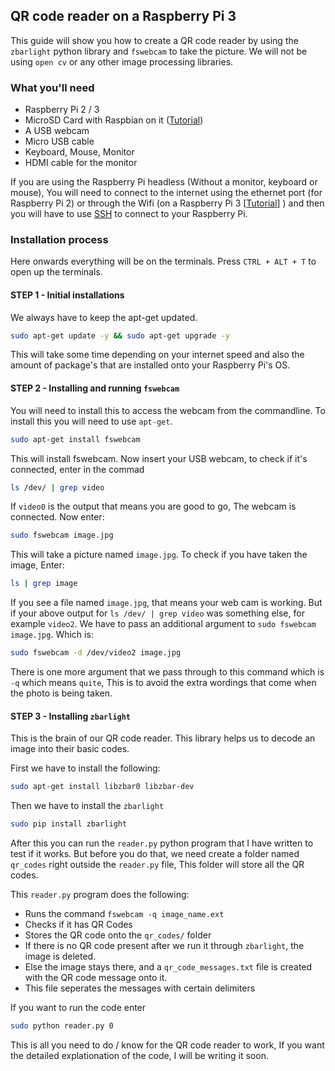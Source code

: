 ## QR code reader on a Raspberry Pi 3

This guide will show you how to create a QR code reader by using the `zbarlight` python library and `fswebcam` to take the picture. We will not be using `open cv` or any other image processing libraries. 

### What you'll need

* Raspberry Pi 2 / 3
* MicroSD Card with Raspbian on it ([Tutorial](https://github.com/rijinmk/guide-to-install-any-os-terminal-rpi3))
* A USB webcam 
* Micro USB cable
* Keyboard, Mouse, Monitor
* HDMI cable for the monitor

If you are using the Raspberry Pi headless (Without a monitor, keyboard or mouse), You will need to connect to the internet using the ethernet port (for Raspberry Pi 2) or through the Wifi (on a Raspberry Pi 3 [[Tutorial](https://github.com/rijinmk/guide-to-wifi-terminal-rpi3)] ) and then you will have to use [SSH](https://github.com/rijinmk/guide-to-ssh-rpi3) to connect to your Raspberry Pi. 

### Installation process 

Here onwards everything will be on the terminals. Press `CTRL + ALT + T` to open up the terminals. 

#### STEP 1 - Initial installations

We always have to keep the apt-get updated. 

```bash 
sudo apt-get update -y && sudo apt-get upgrade -y
```

This will take some time depending on your internet speed and also the amount of package's that are installed onto your Raspberry Pi's OS.

#### STEP 2 - Installing and running `fswebcam` 

You will need to install this to access the webcam from the commandline. To install this you will need to use `apt-get`. 

```bash
sudo apt-get install fswebcam
```

This will install fswebcam. Now insert your USB webcam, to check if it's connected, enter in the commad

```bash
ls /dev/ | grep video
```

If `video0` is the output that means you are good to go, The webcam is connected. Now enter: 

```bash
sudo fswebcam image.jpg
```

This will take a picture named `image.jpg`. To check if you have taken the image, Enter: 

```bash
ls | grep image
```

If you see a file named `image.jpg`, that means your web cam is working. But if your above output for `ls /dev/ | grep video` was something else, for example `video2`. We have to pass an additional argument to `sudo fswebcam image.jpg`. Which is: 

```bash
sudo fswebcam -d /dev/video2 image.jpg
```

There is one more argument that we pass through to this command which is `-q` which means `quite`, This is to avoid the extra wordings that come when the photo is being taken. 

#### STEP 3 - Installing `zbarlight`

This is the brain of our QR code reader. This library helps us to decode an image into their basic codes. 

First we have to install the following: 

```bash
sudo apt-get install libzbar0 libzbar-dev
```

Then we have to install the `zbarlight`

```bash 
sudo pip install zbarlight
```

After this you can run the `reader.py` python program that I have written to test if it works. But before you do that, we need create a folder named `qr_codes` right outside the `reader.py` file, This folder will store all the QR codes. 

This `reader.py` program does the following: 

* Runs the command `fswebcam -q image_name.ext`
* Checks if it has QR Codes 
* Stores the QR code onto the `qr_codes/` folder
* If there is no QR code present after we run it through `zbarlight`, the image is deleted. 
* Else the image stays there, and a `qr_code_messages.txt` file is created with the QR code message onto it. 
* This file seperates the messages with certain delimiters

If you want to run the code enter

```bash
sudo python reader.py 0
```

This is all you need to do / know for the QR code reader to work, If you want the detailed explationation of the code, I will be writing it soon. 


